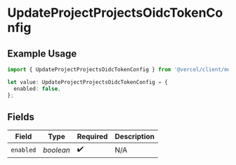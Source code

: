 # UpdateProjectProjectsOidcTokenConfig

## Example Usage

```typescript
import { UpdateProjectProjectsOidcTokenConfig } from '@vercel/client/models/operations';

let value: UpdateProjectProjectsOidcTokenConfig = {
  enabled: false,
};
```

## Fields

| Field     | Type      | Required           | Description |
| --------- | --------- | ------------------ | ----------- |
| `enabled` | _boolean_ | :heavy_check_mark: | N/A         |
